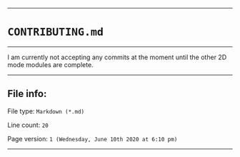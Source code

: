 ***

# `CONTRIBUTING.md`

***

I am currently not accepting any commits at the moment until the other 2D mode modules are complete.

***

## File info:

File type: `Markdown (*.md)`

Line count: `20`

Page version: `1 (Wednesday, June 10th 2020 at 6:10 pm)`

***
